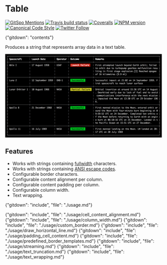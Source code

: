 # Table

[![GitSpo Mentions](https://gitspo.com/badges/gajus/table?style=flat-square)](https://gitspo.com/mentions/gajus/table)
[![Travis build status](http://img.shields.io/travis/gajus/table/master.svg?style=flat-square)](https://travis-ci.org/gajus/table)
[![Coveralls](https://img.shields.io/coveralls/gajus/table.svg?style=flat-square)](https://coveralls.io/github/gajus/table)
[![NPM version](http://img.shields.io/npm/v/table.svg?style=flat-square)](https://www.npmjs.org/package/table)
[![Canonical Code Style](https://img.shields.io/badge/code%20style-canonical-blue.svg?style=flat-square)](https://github.com/gajus/canonical)
[![Twitter Follow](https://img.shields.io/twitter/follow/kuizinas.svg?style=social&label=Follow)](https://twitter.com/kuizinas)

{"gitdown": "contents"}

Produces a string that represents array data in a text table.

![Demo of table displaying a list of missions to the Moon.](./.README/demo.png)

## Features

* Works with strings containing [fullwidth](https://en.wikipedia.org/wiki/Halfwidth_and_fullwidth_forms) characters.
* Works with strings containing [ANSI escape codes](https://en.wikipedia.org/wiki/ANSI_escape_code).
* Configurable border characters.
* Configurable content alignment per column.
* Configurable content padding per column.
* Configurable column width.
* Text wrapping.

{"gitdown": "include", "file": "./usage.md"}

{"gitdown": "include", "file": "./usage/cell_content_alignment.md"}
{"gitdown": "include", "file": "./usage/column_width.md"}
{"gitdown": "include", "file": "./usage/custom_border.md"}
{"gitdown": "include", "file": "./usage/draw_horizontal_line.md"}
{"gitdown": "include", "file": "./usage/padding_cell_content.md"}
{"gitdown": "include", "file": "./usage/predefined_border_templates.md"}
{"gitdown": "include", "file": "./usage/streaming.md"}
{"gitdown": "include", "file": "./usage/text_truncation.md"}
{"gitdown": "include", "file": "./usage/text_wrapping.md"}
